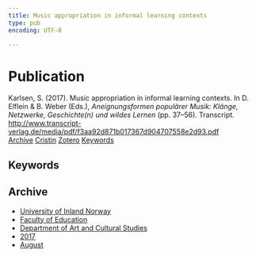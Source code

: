 ```yaml
---
title: Music appropriation in informal learning contexts
type: pub
encoding: UTF-8

---
```

<h1>Publication</h1>
<article id="csl-bib-container-MKCH42V5" class="csl-bib-container">
  <div class="csl-bib-body"> <div class="csl-entry">Karlsen, S. (2017). Music appropriation in informal learning contexts. In D. Elflein &#38; B. Weber (Eds.), <i>Aneignungsformen populärer Musik: Klänge, Netzwerke, Geschichte(n) und wildes Lernen</i> (pp. 37–56). Transcript. <a href="http://www.transcript-verlag.de/media/pdf/f3aa92d871b017367d904707558e2d93.pdf">http://www.transcript-verlag.de/media/pdf/f3aa92d871b017367d904707558e2d93.pdf</a></div> </div>
  <div class="csl-bib-buttons">
    <a href="#taxonomy-article-MKCH42V5" alt="archive" class="csl-bib-button">Archive</a>
    <a href="https://app.cristin.no/results/show.jsf?id=1485209" alt="Cristin" class="csl-bib-button">Cristin</a>
    <a href="http://zotero.org/groups/5881554/items/MKCH42V5" alt="Zotero" class="csl-bib-button">Zotero</a>
    <a href="#keywords-article-MKCH42V5" alt="keywords" class="csl-bib-button">Keywords</a>
  </div>
  <div id="csl-bib-meta-container-MKCH42V5"></div>
</article>
<div id="csl-bib-meta-MKCH42V5" class="csl-bib-meta">
  <article id="keywords-article-MKCH42V5" class="keywords-article">
    <h1>Keywords</h1>
    
  </article>
  <article id="taxonomy-article-MKCH42V5" class="taxonomy-article">
    <h1>Archive</h1>
    <ul>
      <li>
        <a href="/en/archive/?key=3DCRN523">University of Inland Norway</a>
      </li>
      <li>
        <a href="/en/archive/?key=WYNZA47F">Faculty of Education</a>
      </li>
      <li>
        <a href="/en/archive/?key=VBB2T4VJ">Department of Art and Cultural Studies</a>
      </li>
      <li>
        <a href="/en/archive/?key=5F26UTRK">2017</a>
      </li>
      <li>
        <a href="/en/archive/?key=PQZEATI8">August</a>
      </li>
    </ul>
  </article>
</div>
